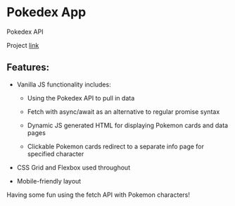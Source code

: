 # Pokedex App
Pokedex API

Project [link](https://apcurran.github.io/Pokedex-API/)

## Features:

* Vanilla JS functionality includes:

    * Using the Pokedex API to pull in data

    * Fetch with async/await as an alternative to regular promise syntax

    * Dynamic JS generated HTML for displaying Pokemon cards and data pages

    * Clickable Pokemon cards redirect to a separate info page for specified character

* CSS Grid and Flexbox used throughout

* Mobile-friendly layout

Having some fun using the fetch API with Pokemon characters!